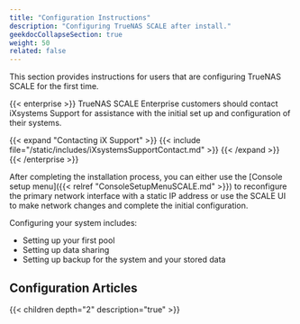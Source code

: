 ```yaml
---
title: "Configuration Instructions"
description: "Configuring TrueNAS SCALE after install."
geekdocCollapseSection: true
weight: 50
related: false
---
```


This section provides instructions for users that are configuring TrueNAS SCALE for the first time.

{{< enterprise >}}
TrueNAS SCALE Enterprise customers should contact iXsystems Support for assistance with the initial set up and configuration of their systems.

{{< expand "Contacting iX Support" >}}
{{< include file="/static/includes/iXsystemsSupportContact.md" >}}
{{< /expand >}}
{{< /enterprise >}}

After completing the installation process, you can either use the [Console setup menu]({{< relref "ConsoleSetupMenuSCALE.md" >}}) to reconfigure the primary network interface with a static IP address or use the SCALE UI to make network changes and complete the initial configuration.

Configuring your system includes:

* Setting up your first pool
* Setting up data sharing
* Setting up backup for the system and your stored data

## Configuration Articles

{{< children depth="2" description="true" >}}
